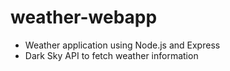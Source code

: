 # weather-webapp
* Weather application using Node.js and Express  
* Dark Sky API to fetch weather information  
